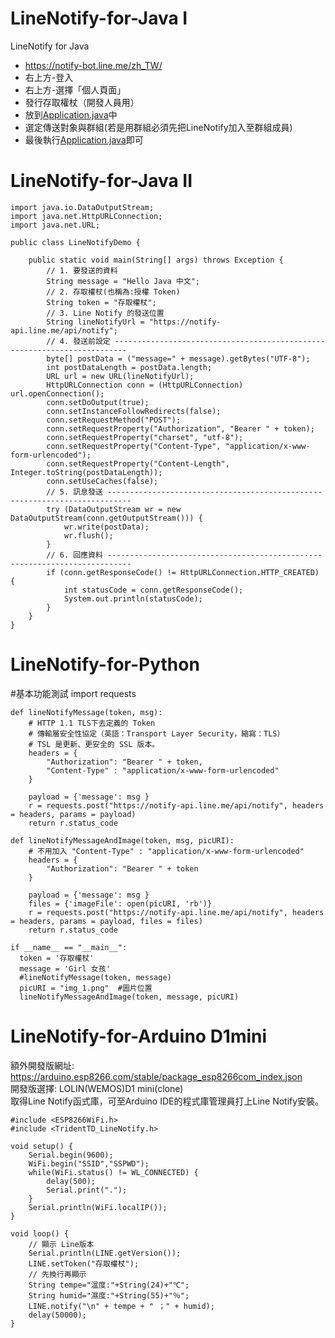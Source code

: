 # LineNotify-for-Java I
LineNotify for Java

 * https://notify-bot.line.me/zh_TW/
 * 右上方-登入
 * 右上方-選擇「個人頁面」
 * 發行存取權杖（開發人員用）
 * 放到<a href="https://github.com/vincenttuan/LineNotify-for-Java/blob/main/LineNotify/src/main/java/com/linenotify/Application.java">Application.java</a>中
 * 選定傳送對象與群組(若是用群組必須先把LineNotify加入至群組成員)
 * 最後執行<a href="https://github.com/vincenttuan/LineNotify-for-Java/blob/main/LineNotify/src/main/java/com/linenotify/Application.java">Application.java</a>即可

# LineNotify-for-Java II

    import java.io.DataOutputStream;
    import java.net.HttpURLConnection;
    import java.net.URL;

    public class LineNotifyDemo {

        public static void main(String[] args) throws Exception {
            // 1. 要發送的資料
            String message = "Hello Java 中文";
            // 2. 存取權杖(也稱為:授權 Token)
            String token = "存取權杖";
            // 3. Line Notify 的發送位置
            String lineNotifyUrl = "https://notify-api.line.me/api/notify";
            // 4. 發送前設定 -------------------------------------------------------------------------
            byte[] postData = ("message=" + message).getBytes("UTF-8");
            int postDataLength = postData.length;
            URL url = new URL(lineNotifyUrl);
            HttpURLConnection conn = (HttpURLConnection) url.openConnection();
            conn.setDoOutput(true);
            conn.setInstanceFollowRedirects(false);
            conn.setRequestMethod("POST");
            conn.setRequestProperty("Authorization", "Bearer " + token);
            conn.setRequestProperty("charset", "utf-8");
            conn.setRequestProperty("Content-Type", "application/x-www-form-urlencoded");
            conn.setRequestProperty("Content-Length", Integer.toString(postDataLength));
            conn.setUseCaches(false);
            // 5. 訊息發送 ---------------------------------------------------------------------------
            try (DataOutputStream wr = new DataOutputStream(conn.getOutputStream())) {
                wr.write(postData);
                wr.flush();
            }
            // 6. 回應資料 ---------------------------------------------------------------------------
            if (conn.getResponseCode() != HttpURLConnection.HTTP_CREATED) {
                int statusCode = conn.getResponseCode();
                System.out.println(statusCode);
            }
        }
    }

# LineNotify-for-Python

#基本功能測試
    import requests

    def lineNotifyMessage(token, msg):
        # HTTP 1.1 TLS下去定義的 Token
        # 傳輸層安全性協定（英語：Transport Layer Security，縮寫：TLS）
        # TSL 是更新、更安全的 SSL 版本。
        headers = {
            "Authorization": "Bearer " + token,
            "Content-Type" : "application/x-www-form-urlencoded"
        }

        payload = {'message': msg }
        r = requests.post("https://notify-api.line.me/api/notify", headers = headers, params = payload)
        return r.status_code

    def lineNotifyMessageAndImage(token, msg, picURI):
        # 不用加入 "Content-Type" : "application/x-www-form-urlencoded"
        headers = {
            "Authorization": "Bearer " + token  
        }

        payload = {'message': msg }
        files = {'imageFile': open(picURI, 'rb')}
        r = requests.post("https://notify-api.line.me/api/notify", headers = headers, params = payload, files = files)
        return r.status_code

    if __name__ == "__main__":
      token = '存取權杖'
      message = 'Girl 女孩'
      #lineNotifyMessage(token, message)
      picURI = "img_1.png"  #圖片位置
      lineNotifyMessageAndImage(token, message, picURI)

  
# LineNotify-for-Arduino D1mini

額外開發版網址: https://arduino.esp8266.com/stable/package_esp8266com_index.json <br />
開發版選擇: LOLIN(WEMOS)D1 mini(clone) <br />
取得Line Notify函式庫，可至Arduino IDE的程式庫管理員打上Line Notify安裝。<br />

    #include <ESP8266WiFi.h>
    #include <TridentTD_LineNotify.h>

    void setup() {
        Serial.begin(9600);
        WiFi.begin("SSID","SSPWD");
        while(WiFi.status() != WL_CONNECTED) {
            delay(500);
            Serial.print(".");
        }
        Serial.println(WiFi.localIP());
    }

    void loop() {
        // 顯示 Line版本
        Serial.println(LINE.getVersion());
        LINE.setToken("存取權杖");
        // 先換行再顯示
        String tempe="溫度:"+String(24)+"℃";   
        String humid="濕度:"+String(55)+"％";
        LINE.notify("\n" + tempe + " ；" + humid);
        delay(50000);
    }
  
